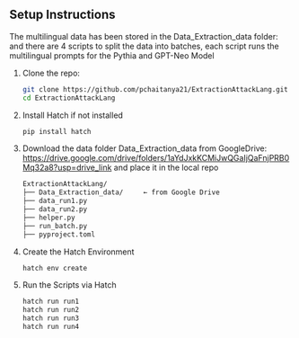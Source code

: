 ## Setup Instructions 

The multilingual data has been stored in the Data_Extraction_data folder: and there are 4 scripts to split the data into batches, each script runs the multilingual prompts for the Pythia and GPT-Neo Model 

1. Clone the repo:
   ```bash
   git clone https://github.com/pchaitanya21/ExtractionAttackLang.git
   cd ExtractionAttackLang
2. Install Hatch if not installed
   ```bash
   pip install hatch
3. Download the data folder Data_Extraction_data from GoogleDrive: https://drive.google.com/drive/folders/1aYdJxkKCMiJwQGaIjQaFnjPRB0Mq32a8?usp=drive_link and place it in the local repo 
   ```bash
   ExtractionAttackLang/
   ├── Data_Extraction_data/     ← from Google Drive
   ├── data_run1.py
   ├── data_run2.py
   ├── helper.py
   ├── run_batch.py
   ├── pyproject.toml
4. Create the Hatch Environment
   ```bash
   hatch env create
5. Run the Scripts via Hatch
   ```bash
   hatch run run1
   hatch run run2
   hatch run run3
   hatch run run4
